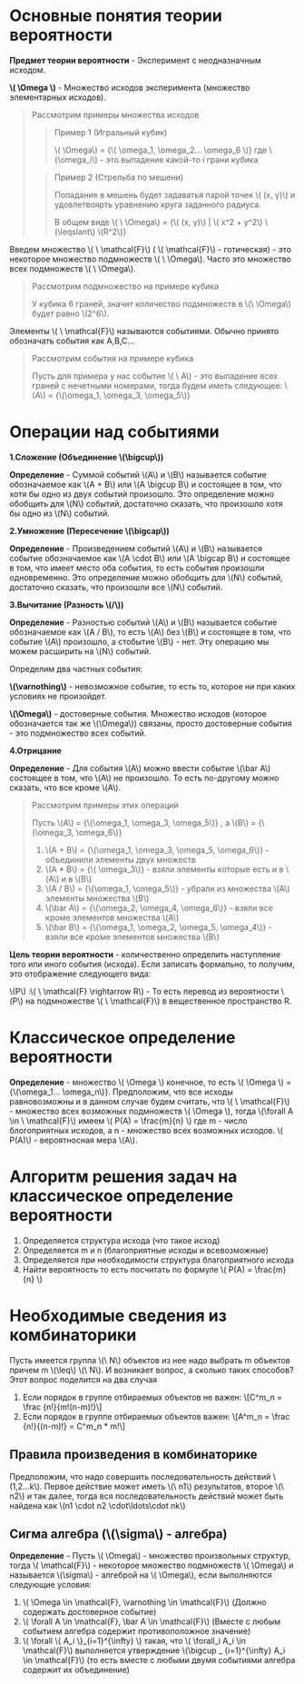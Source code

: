 # Основные понятия теории вероятности

**Предмет теории вероятности** - Эксперимент с неодназначным исходом.

**\\( \Omega \\)** - Множество исходов эксперимента (множество элементарных исходов).

> Рассмотрим примеры множества исходов 
>> Пример 1 (Игральный кубик) 
>>
>> \\( \Omega\\) = {\\( \omega_1, \omega_2... \omega_6 \\)}  где \\(\omega_i\\) - это выпадение какой-то i грани кубика
>>
>
>> Пример 2 (Стрельба по мешени) 
>> 
>> Попадание в мешень будет задаватья парой точек \\( (x, y)\\) и удовлетвоярть уравнению круга заданного радиуса. 
>> 
>> В общем виде \\( \ \Omega\\) = {\\( (x, y)\\) |  \\( x^2 + y^2\\) \\(\leqslant\\) \\(R^2\\)}
>
Введем множество \\( \ \mathcal{F}\\)   ( \\( \mathcal{F}\\) - готическая) - это некоторое множество подмножеств \\( \ \Omega\\).
Часто это множество всех подмножеств \\( \ \Omega\\).

> Рассмотрим подмножество на примере кубика 
>
> У кубика 6 граней, значит количество подмножеств в \\(\ \Omega\\) будет равно  \\(2^6\\). 
> 
Элементы \\( \ \mathcal{F}\\) называются событиями. Обычно принято обозначать события как A,B,C...
> Рассмотрим события на примере кубика 
>
> Пусть для примера у нас событие \\( \ А\\) - это выпадение всех граней с нечетными номерами, тогда будем иметь следующее: 
\\(А\\) = {\\(\omega_1, \omega_3, \omega_5\\)} 
> 
# Операции над событиями
**1.Сложение (Объединение \\(\bigcup\\))**

**Определение** -  Суммой событий \\(A\\) и \\(B\\) называется событие обозначаемое как \\(A + B\\) или \\(A \bigcup B\\) и состоящее в том, что хотя бы одно из двух событий произошло. Это определение можно обобщить для \\(N\\) событий, достаточно сказать, что произошло хотя бы одно из \\(N\\) событий.

**2.Умножение  (Пересечение \\(\bigcap\\))**

**Определение** -  Произведением событий \\(A\\) и \\(B\\) называется событие обозначаемое как \\(A \cdot B\\) или \\(A \bigcap B\\) и состоящее в том, что имеет место оба события, то есть события произошли одновременно. Это определение можно обобщить для \\(N\\) событий, достаточно сказать, что произошли все \\(N\\) событий.

**3.Вычитание (Разность  \\(\/\\))**

**Определение** - Разностью событий \\(A\\) и \\(B\\) называется событие обозначаемое как \\(A / B\\), то есть \\(A\\) без  \\(B\\)  и состоящее в том, что событие  \\(A\\) произошло, а стобытие \\(B\\) - нет. Эту операцию мы можем расширить на \\(N\\) событий.

Определим два частных события:

**\\(\varnothing\\)** - невозможное событие, то есть то, которое ни при каких условиях не произойдет.

**\\(\Omega\\)** - достоверные события. Множество исходов (которое обозначается так же \\(\Omega\\)) связаны, просто достоверные события - это подмножество всех событий. 

**4.Отрицание**

**Определение** - Для события  \\(A\\) можно ввести событие \\(\bar A\\) состоящее в том, что \\(A\\) не произошло. То есть по-другому можно сказать, что все кроме \\(A\\).

> Рассмотрим примеры этих операций
> 
> Пусть \\(A\\) = {\\(\omega_1, \omega_3, \omega_5\\)} , а \\(B\\) = {\\(\omega_3, \omega_6\\)} 
> 
> 1. \\(A + B\\) = {\\(\omega_1, \omega_3, \omega_5, \omega_6\\)} - объединили элементы двух множеств 
> 2. \\(A * B\\) = {\\( \omega_3\\)} - взяли элементы которые есть и в \\(A\\) и в \\(B\\)
> 3. \\(A / B\\) = {\\(\omega_1, \omega_5\\)} - убрали из множества \\(A\\) элементы множества \\(B\\)
> 4. \\(\bar A\\) = {\\(\omega_2, \omega_4, \omega_6\\)} - взяли все кроме элементов множества \\(A\\)
> 5. \\(\bar B\\) = {\\(\omega_1, \omega_2, \omega_5, \omega_4\\)} - взяли все кроме элементов множества \\(B\\)

**Цель теории вероятности** - количественно определить наступление того или иного события (исхода). 
Если записать формально, то получим, это отображение следующего вида:

\\(P\\) :\\( \ \mathcal{F} \rightarrow R\\) - То есть перевод из вероятности  \\(P\\) на подмножестве \\( \ \mathcal{F}\\) в вещественное пространство R.

# Классическое определение вероятности 
**Определение** - множество \\( \Omega \\) конечное, то есть  \\( \Omega \\) = {\\(\omega_1... \omega_n\\)}. Предположим, что все исходы равновозможны и в данном случае будем считать, что \\( \ \mathcal{F}\\) - множество всех возможных подмножеств \\( \Omega \\), тогда \\(\forall A \in  \ \mathcal{F}\\) имеем   \\( P(A) = \frac{m}{n} \\) где m - число блогоприятных исходов, а n -  множество всех возможных исходов. 
\\( P(A)\\) - вероятносная мера  \\(A\\).
# Алгоритм решения задач на классическое определение вероятности 
1. Определяется структура исхода (что такое исход)
2. Определяется m и n (благоприятные исходы и всевозможные)
3. Определяется при необходимости структура благоприятного исхода
4. Найти вероятность то есть посчитать по формуле \\( P(A) = \frac{m}{n} \\)

# Необходимые сведения из комбинаторики  

Пусть имеется группа \\(\ N\\) объектов из нее надо выбрать m объектов причем m \\(\leq\\) \\(\ N\\). И  возникает вопрос, а сколько таких способов? Этот вопрос поделится на два случая
1. Если порядок в группе отбираемых объектов не важен:
\\[С^m_n =  \frac {n!}{m!(n-m)!}\\] 
2. Если порядок в группе отбираемых объектов важен:
\\[A^m_n =  \frac {n!}{(n-m)!} = С^m_n * m!\\] 

## Правила произведения в комбинаторике   
Предположим, что надо совершить последовательность действий  \\(1,2...k\\). Первое действие может иметь \\(\ n1\\) результатов, второе \\(\ n2\\) и так далее, тогда вся последовательность действий может быть найдена как \\(n1 \cdot n2 \cdot\ldots\cdot nk\\) 

## Сигма алгебра (\\(\sigma\\) - алгебра)  

**Определение** - Пусть \\( \Omega\\) - множество произвольных структур, тогда \\( \mathcal{F}\\) - некоторое множество подмножеств \\( \Omega\\) и называется \\(\sigma\\) - алгеброй на \\( \Omega\\), если выполняются следующие условия:

1. \\( \Omega \in \mathcal{F}, \varnothing \in \mathcal{F}\\) (Должно содержать достоверное событие)
2. \\( \forall A \in \mathcal{F}, \bar A \in \mathcal{F}\\) (Вместе с любым событием алгебра содержит противоположное значение)
3. \\( \forall \\{ A_i \\}_{i=1}^{\infty} \\) такая, что \\( \forall_i A_i \in \mathcal{F}\\) выполняется утверждение \\(\bigcup _ {i=1}^{\infty} A_i \in \mathcal{F}\\) (то есть вместе с любыми двумя событиями алгебра содержит их объединение)
